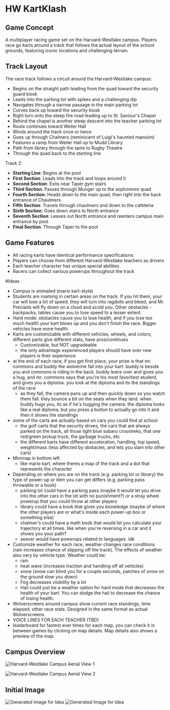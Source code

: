 # HW KartKlash

## Game Concept

A multiplayer racing game set on the Harvard-Westlake campus. Players race go karts around a track that follows the actual layout of the school grounds, featuring iconic locations and challenging terrain.

## Track Layout

The race track follows a circuit around the Harvard-Westlake campus:

- Begins on the straight path leading from the quad toward the security guard kiosk
- Leads into the parking lot with spikes and a challenging dip
- Navigates through a narrow passage in the main parking lot
- Curves back up toward the security kiosk
- Right turn onto the steep fire road leading up to St. Saviour's Chapel
- Behind the chapel is another steep descent into the teacher parking lot
- Route continues toward Weiler Hall
- Winds around the track once or twice
- Goes up through Chalmers (reminicient of Luigi's haunted mansion)
- Features a ramp from Weiler Hall up to Mudd Library
- Path from library through the spire to Rugby Theatre
- Through the quad back to the starting line

Track 2:
- **Starting Line**: Begins at the pool
- **First Section**: Leads into the track and loops around it
- **Second Section**: Exits near Taper gym stairs
- **Third Section**: Passes through Munger up to the sophomore quad
- **Fourth Section**:  Heads down to the main quad, then right into the back entrance of Chaulmers
- **Fifth Section**: Travels through chaulmers and down to the cafeteria
- **Sixth Section**: Goes down stairs to North entrance
- **Seventh Section**: Leaves out North entrance and reenters campus main entrance by pool
- **Final Section**: Through Taper to the pool

## Game Features

- All racing karts have identical performance specifications
- Players can choose from different Harvard-Westlake teachers as drivers
- Each teacher character has unique special abilities
- Racers can collect various powerups throughout the track

#Ideas
- Campus is animated (mario kart-style)
- Students are roaming in certain areas on the track. If you hit them, your car will lose a lot of speed, they will turn into ragdolls and bleed, and Mr. Preciado will fly down on a cloud and scold you. Other obstacles - backpacks, tables cause you to lose speed to a lesser extent. 
- Hard mode: obstacles cause you to lose health, and if you lose too much health your kart blows up and you don't finish the race. Bigger vehicles have more health.
- Karts are customizable with different vehicles, wheels, and colors; different parts give different stats, have pros/continues
    - Customizable, but NOT upgradeable
    - the only advantage experienced players should have over new players is their experience
- at the end of each race, if you get first place, your prize is that mr. commons and buddy the wolverine fall into your kart. buddy is beside you and commons is riding in the back. buddy leans over and gives you a hug, and mr. commons says that you're his most favoritest student, and gives you a diploma. you look at the diploma and its the standings of the race
    - as they fall, the camera pans up and then quickly down so you watch them fall. they bounce a bit on the seats when they land. when buddy hugs you, its as if he's hugging the camera. the diploma looks like a real diploma, but you press a button to actually go into it and then it shows the standings
- some of the carts are actually based on cars you could find at school
    - the golf carts that the security drives, the cars that are always parked on the track, all those light blue subaru crosstreks, that one red/green pickup truck, the garbage trucks, etc
    - the different karts have different acceleration, handling, top speed, weight/mass (less affected by obstacles, and lets you slam into other cars)
- Minimap in bottom left
    - like mario kart, where theres a map of the track and a dot that represents the character
- Depending on where you are on the track (e.g. parking lot or library) the type of power-up or item you can get differs (e.g. parking pass throwable or a book)
    - parking lot could have a parking pass (maybe it would let you drive into the other cars in the lot with no punishment?) or a stray wheel powerup that you could throw at other players
    - library could have a book that gives you knowledge (maybe of where the other players are or what's inside each power-up box or something else)
    - chalmer's could have a math book that would let you calculate your trajectory at all times. like when you're reversing in a car and it shows you your path?
    - seaver would have powerups related to languages. idk
- Customize weather for each race, weather changes race conditions (rain increases chance of slipping off the track). The effects of weather also vary by vehicle type. Weather could be:
    - rain
    - heat wave (increases traction and handling off all vehicles)
    - snow (snow can blind you for a couple seconds, patches of snow on the ground slow you down)
    - Fog decreases visibility by a lot
    - Hail could just be a weather option for hard mode that decreases the health of your kart. You can dodge the hail to decrease the chance of losing health. 
- Wolverscreens around campus show current race standings, time elapsed, other race stats. Designed in the same format as actual Wolverscreens.
- VOICE LINES FOR EACH TEACHER (TBD)
- leaderboard for fastest ever times for each map, you can check it in between games by clicking on map details. Map details also shows a preview of the map.

## Campus Overview

<!-- Image 1: Aerial view of Harvard-Westlake campus showing Rugby Theatre, athletic fields, and swimming pool -->
![Harvard-Westlake Campus Aerial View 1](./hw1.png)

<!-- Image 2: Aerial view showing St. Saviour's Chapel, Mudd Library, Rugby Theatre, and the main field -->
![Harvard-Westlake Campus Aerial View 2](./hw2.png)

## Initial Image
![Generated Image for Idea](./generated1.png)
![Generated Image for Idea](./generated2.png)